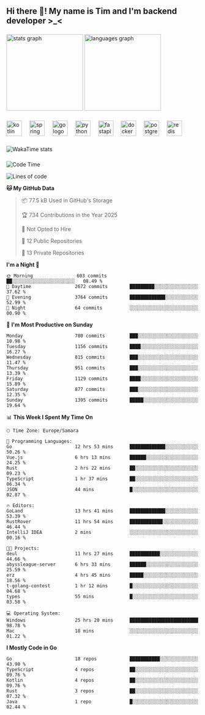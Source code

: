 <h2 align="left">Hi there 👋! My name is Tim and I'm backend developer >_<</h2>

###

<div align="left">
  <img src="https://github-readme-stats-qilm.vercel.app/api?username=intezya&hide_title=false&hide_rank=false&show_icons=true&include_all_commits=true&count_private=true&disable_animations=false&theme=omni&locale=en&hide_border=true&order=1&show=prs_merged&hide=issues" height="200" alt="stats graph"  />
  <img src="https://github-readme-stats-qilm.vercel.app/api/top-langs?username=intezya&locale=en&hide_title=false&layout=donut&langs_count=5&theme=omni&hide_border=true&order=2&exclude_repo=github-readme-stats&hide=mako" height="200" alt="languages graph"  />
</div>

###

<div align="left">
  <img src="https://img.shields.io/badge/Kotlin-7F52FF?logo=kotlin&logoColor=white&style=for-the-badge" height="40" alt="kotlin logo"  />
  <img width="12" />
  <img src="https://img.shields.io/badge/Spring-6DB33F?logo=spring&logoColor=black&style=for-the-badge" height="40" alt="spring logo"  />
  <img width="12" />
  <img src="https://img.shields.io/badge/Go-00ADD8?logo=go&logoColor=white&style=for-the-badge" height="40" alt="go logo"  />
  <img width="12" />
  <img src="https://img.shields.io/badge/Python-3776AB?logo=python&logoColor=white&style=for-the-badge" height="40" alt="python logo"  />
  <img width="12" />
  <img src="https://img.shields.io/badge/FastAPI-009688?logo=fastapi&logoColor=white&style=for-the-badge" height="40" alt="fastapi logo"  />
  <img width="12" />
  <img src="https://img.shields.io/badge/Docker-2496ED?logo=docker&logoColor=white&style=for-the-badge" height="40" alt="docker logo"  />
  <img width="12" />
  <img src="https://img.shields.io/badge/PostgreSQL-4169E1?logo=postgresql&logoColor=white&style=for-the-badge" height="40" alt="postgresql logo"  />
  <img width="12" />
  <img src="https://img.shields.io/badge/Redis-DC382D?logo=redis&logoColor=white&style=for-the-badge" height="40" alt="redis logo"  />
</div>

###

<picture>
	<source
		srcset="https://github-readme-stats-qilm.vercel.app/api/wakatime?username=intezya&theme=omni&layout=compact&hide_border=true"
		media="(prefers-color-scheme: dark)%2C (prefers-color-scheme: no-preference)"
	/>
	<img alt="WakaTime stats" src="https://github-readme-stats-qilm.vercel.app/api/wakatime?username=intezya&theme=omni&layout=compact&hide_border=true&"/>
</picture>

###

<!--START_SECTION:waka-->
![Code Time](http://img.shields.io/badge/Code%20Time-899%20hrs%201%20min-blue)

![Lines of code](https://img.shields.io/badge/From%20Hello%20World%20I%27ve%20Written-1.0%20million%20lines%20of%20code-blue)

**🐱 My GitHub Data** 

> 📦 77.5 kB Used in GitHub's Storage 
 > 
> 🏆 734 Contributions in the Year 2025
 > 
> 🚫 Not Opted to Hire
 > 
> 📜 12 Public Repositories 
 > 
> 🔑 13 Private Repositories 
 > 
**I'm a Night 🦉** 

```text
🌞 Morning                603 commits         ██░░░░░░░░░░░░░░░░░░░░░░░   08.49 % 
🌆 Daytime                2672 commits        █████████░░░░░░░░░░░░░░░░   37.62 % 
🌃 Evening                3764 commits        █████████████░░░░░░░░░░░░   52.99 % 
🌙 Night                  64 commits          ░░░░░░░░░░░░░░░░░░░░░░░░░   00.90 % 
```
📅 **I'm Most Productive on Sunday** 

```text
Monday                   780 commits         ███░░░░░░░░░░░░░░░░░░░░░░   10.98 % 
Tuesday                  1156 commits        ████░░░░░░░░░░░░░░░░░░░░░   16.27 % 
Wednesday                815 commits         ███░░░░░░░░░░░░░░░░░░░░░░   11.47 % 
Thursday                 951 commits         ███░░░░░░░░░░░░░░░░░░░░░░   13.39 % 
Friday                   1129 commits        ████░░░░░░░░░░░░░░░░░░░░░   15.89 % 
Saturday                 877 commits         ███░░░░░░░░░░░░░░░░░░░░░░   12.35 % 
Sunday                   1395 commits        █████░░░░░░░░░░░░░░░░░░░░   19.64 % 
```


📊 **This Week I Spent My Time On** 

```text
🕑︎ Time Zone: Europe/Samara

💬 Programming Languages: 
Go                       12 hrs 53 mins      █████████████░░░░░░░░░░░░   50.26 % 
Vue.js                   6 hrs 13 mins       ██████░░░░░░░░░░░░░░░░░░░   24.25 % 
Rust                     2 hrs 22 mins       ██░░░░░░░░░░░░░░░░░░░░░░░   09.23 % 
TypeScript               1 hr 37 mins        ██░░░░░░░░░░░░░░░░░░░░░░░   06.34 % 
JSON                     44 mins             █░░░░░░░░░░░░░░░░░░░░░░░░   02.87 % 

🔥 Editors: 
GoLand                   13 hrs 41 mins      █████████████░░░░░░░░░░░░   53.39 % 
RustRover                11 hrs 54 mins      ████████████░░░░░░░░░░░░░   46.44 % 
IntelliJ IDEA            2 mins              ░░░░░░░░░░░░░░░░░░░░░░░░░   00.16 % 

🐱‍💻 Projects: 
deul                     11 hrs 27 mins      ███████████░░░░░░░░░░░░░░   44.66 % 
abyssleague-server       6 hrs 33 mins       ██████░░░░░░░░░░░░░░░░░░░   25.59 % 
erz                      4 hrs 45 mins       █████░░░░░░░░░░░░░░░░░░░░   18.56 % 
t-golang-contest         1 hr 12 mins        █░░░░░░░░░░░░░░░░░░░░░░░░   04.68 % 
types                    55 mins             █░░░░░░░░░░░░░░░░░░░░░░░░   03.58 % 

💻 Operating System: 
Windows                  25 hrs 20 mins      █████████████████████████   98.78 % 
Mac                      18 mins             ░░░░░░░░░░░░░░░░░░░░░░░░░   01.22 % 
```

**I Mostly Code in Go** 

```text
Go                       18 repos            ███████████░░░░░░░░░░░░░░   43.90 % 
TypeScript               4 repos             ██░░░░░░░░░░░░░░░░░░░░░░░   09.76 % 
Kotlin                   4 repos             ██░░░░░░░░░░░░░░░░░░░░░░░   09.76 % 
Rust                     3 repos             ██░░░░░░░░░░░░░░░░░░░░░░░   07.32 % 
Java                     1 repo              █░░░░░░░░░░░░░░░░░░░░░░░░   02.44 % 
```




<!--END_SECTION:waka-->
